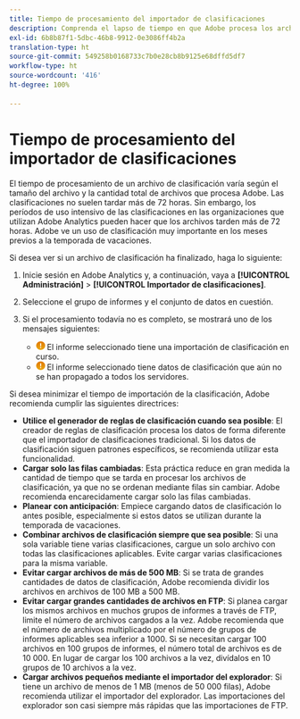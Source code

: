 ```yaml
---
title: Tiempo de procesamiento del importador de clasificaciones
description: Comprenda el lapso de tiempo en que Adobe procesa los archivos de clasificación y cómo minimizar el tiempo de procesamiento.
exl-id: 6b8b87f1-5dbc-46b8-9912-0e3086ff4b2a
translation-type: ht
source-git-commit: 549258b0168733c7b0e28cb8b9125e68dffd5df7
workflow-type: ht
source-wordcount: '416'
ht-degree: 100%

---
```


# Tiempo de procesamiento del importador de clasificaciones

El tiempo de procesamiento de un archivo de clasificación varía según el tamaño del archivo y la cantidad total de archivos que procesa Adobe. Las clasificaciones no suelen tardar más de 72 horas. Sin embargo, los períodos de uso intensivo de las clasificaciones en las organizaciones que utilizan Adobe Analytics pueden hacer que los archivos tarden más de 72 horas. Adobe ve un uso de clasificación muy importante en los meses previos a la temporada de vacaciones.

Si desea ver si un archivo de clasificación ha finalizado, haga lo siguiente:

1. Inicie sesión en Adobe Analytics y, a continuación, vaya a **[!UICONTROL Administración]** > **[!UICONTROL Importador de clasificaciones]**.
2. Seleccione el grupo de informes y el conjunto de datos en cuestión.
3. Si el procesamiento todavía no es completo, se mostrará uno de los mensajes siguientes:

   * ![Atención](assets/icon_notice_notice.gif) El informe seleccionado tiene una importación de clasificación en curso.
   * ![Atención](assets/icon_notice_notice.gif) El informe seleccionado tiene datos de clasificación que aún no se han propagado a todos los servidores.

Si desea minimizar el tiempo de importación de la clasificación, Adobe recomienda cumplir las siguientes directrices:

* **Utilice el generador de reglas de clasificación cuando sea posible**: El creador de reglas de clasificación procesa los datos de forma diferente que el importador de clasificaciones tradicional. Si los datos de clasificación siguen patrones específicos, se recomienda utilizar esta funcionalidad.
* **Cargar solo las filas cambiadas**: Esta práctica reduce en gran medida la cantidad de tiempo que se tarda en procesar los archivos de clasificación, ya que no se ordenan mediante filas sin cambiar. Adobe recomienda encarecidamente cargar solo las filas cambiadas.
* **Planear con anticipación**: Empiece cargando datos de clasificación lo antes posible, especialmente si estos datos se utilizan durante la temporada de vacaciones.
* **Combinar archivos de clasificación siempre que sea posible**: Si una sola variable tiene varias clasificaciones, cargue un solo archivo con todas las clasificaciones aplicables. Evite cargar varias clasificaciones para la misma variable.
* **Evitar cargar archivos de más de 500 MB**: Si se trata de grandes cantidades de datos de clasificación, Adobe recomienda dividir los archivos en archivos de 100 MB a 500 MB.
* **Evitar cargar grandes cantidades de archivos en FTP**: Si planea cargar los mismos archivos en muchos grupos de informes a través de FTP, limite el número de archivos cargados a la vez. Adobe recomienda que el número de archivos multiplicado por el número de grupos de informes aplicables sea inferior a 1000. Si se necesitan cargar 100 archivos en 100 grupos de informes, el número total de archivos es de 10 000. En lugar de cargar los 100 archivos a la vez, divídalos en 10 grupos de 10 archivos a la vez.
* **Cargar archivos pequeños mediante el importador del explorador**: Si tiene un archivo de menos de 1 MB (menos de 50 000 filas), Adobe recomienda utilizar el importador del explorador. Las importaciones del explorador son casi siempre más rápidas que las importaciones de FTP.
